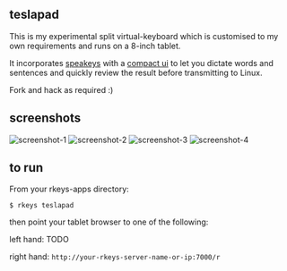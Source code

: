## teslapad

This is my experimental split virtual-keyboard which is customised
to my own requirements and runs on a 8-inch tablet.

It incorporates [speakeys](../speakeys) with a [compact ui](../mixin/speakbar.jade)
to let you dictate words and sentences and quickly review the result
before transmitting to Linux.

Fork and hack as required :)

## screenshots

![screenshot-1](http://dizzib.github.io/rkeys/teslapad/1.png)
![screenshot-2](http://dizzib.github.io/rkeys/teslapad/2.png)
![screenshot-3](http://dizzib.github.io/rkeys/teslapad/3.png)
![screenshot-4](http://dizzib.github.io/rkeys/teslapad/4.png)

## to run

From your rkeys-apps directory:

    $ rkeys teslapad

then point your tablet browser to one of the following:

left hand: TODO

right hand: `http://your-rkeys-server-name-or-ip:7000/r`
